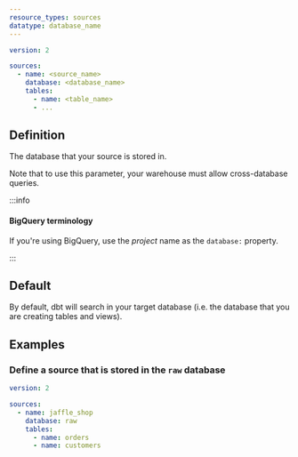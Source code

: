 ```yaml
---
resource_types: sources
datatype: database_name
---
```


<File name='models/<filename>.yml'>

```yml
version: 2

sources:
  - name: <source_name>
    database: <database_name>
    tables:
      - name: <table_name>
      - ...

```

</File>

## Definition
The database that your source is stored in.

Note that to use this parameter, your warehouse must allow cross-database queries.

:::info

#### BigQuery terminology
If you're using BigQuery, use the _project_ name as the `database:` property.

:::

## Default
By default, dbt will search in your target database (i.e. the database that you are creating tables and views).

## Examples
### Define a source that is stored in the `raw` database

<File name='models/<filename>.yml'>

```yml
version: 2

sources:
  - name: jaffle_shop
    database: raw
    tables:
      - name: orders
      - name: customers

```

</File>
